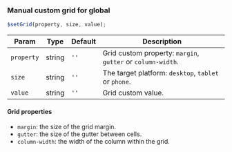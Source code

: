 ### Manual custom grid for global

```js
$setGrid(property, size, value);
```

| Param      | Type   | Default | Description                                                 |
| ---------- | ------ | ------- | ----------------------------------------------------------- |
| `property` | string | `''`    | Grid custom property: `margin`, `gutter` or `column-width`. |
| `size`     | string | `''`    | The target platform: `desktop`, `tablet` or `phone`.        |
| `value`    | string | `''`    | Grid custom value.                                          |

#### Grid properties

- `margin`: the size of the grid margin.
- `gutter`: the size of the gutter between cells.
- `column-width`: the width of the column within the grid.
